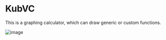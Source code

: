 # KubVC

This is a graphing calculator, which can draw generic or custom functions.

![image](https://github.com/user-attachments/assets/ff4fffca-c727-4819-b4e0-234ef4bcc2cb)
